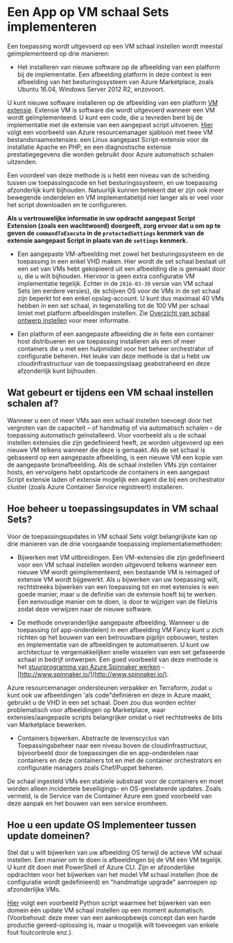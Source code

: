 <properties
    pageTitle="Een App op VM schaal Sets implementeren | Microsoft Azure"
    description="Een app op VM schaal Sets implementeren"
    services="virtual-machine-scale-sets"
    documentationCenter=""
    authors="gbowerman"
    manager="timlt"
    editor=""
    tags="azure-resource-manager"/>

<tags
    ms.service="virtual-machine-scale-sets"
    ms.workload="na"
    ms.tgt_pltfrm="na"
    ms.devlang="na"
    ms.topic="article"
    ms.date="08/26/2016"
    ms.author="guybo"/>

# <a name="deploy-an-app-on-virtual-machine-scale-sets"></a>Een App op VM schaal Sets implementeren

Een toepassing wordt uitgevoerd op een VM schaal instellen wordt meestal geïmplementeerd op drie manieren:

- Het installeren van nieuwe software op de afbeelding van een platform bij de implementatie. Een afbeelding platform in deze context is een afbeelding van het besturingssysteem van Azure Marketplace, zoals Ubuntu 16.04, Windows Server 2012 R2, enzovoort.

U kunt nieuwe software installeren op de afbeelding van een platform [VM extensie](../virtual-machines/virtual-machines-windows-extensions-features.md). Extensie VM is software die wordt uitgevoerd wanneer een VM wordt geïmplementeerd. U kunt een code, die u tevreden bent bij de implementatie met de extensie van een aangepast script uitvoeren. [Hier](https://github.com/Azure/azure-quickstart-templates/tree/master/201-vmss-lapstack-autoscale) volgt een voorbeeld van Azure resourcemanager sjabloon met twee VM bestandsnaamextensies: een Linux aangepast Script-extensie voor de installatie Apache en PHP, en een diagnostische extensie prestatiegegevens die worden gebruikt door Azure automatisch schalen uitzenden.

Een voordeel van deze methode is u hebt een niveau van de scheiding tussen uw toepassingscode en het besturingssysteem, en uw toepassing afzonderlijk kunt bijhouden. Natuurlijk kunnen betekent dat er zijn ook meer bewegende onderdelen en VM implementatietijd niet langer als er veel voor het script downloaden en te configureren.

**Als u vertrouwelijke informatie in uw opdracht aangepast Script Extension (zoals een wachtwoord) doorgeeft, zorg ervoor dat u om op te geven de `commandToExecute` in de `protectedSettings` kenmerk van de extensie aangepast Script in plaats van de `settings` kenmerk.**

- Een aangepaste VM-afbeelding met zowel het besturingssysteem en de toepassing in een enkel VHD maken. Hier wordt de set schaal bestaat uit een set van VMs hebt gekopieerd uit een afbeelding die is gemaakt door u, die u wilt bijhouden. Hiervoor is geen extra configuratie VM implementatie tegelijk. Echter in de `2016-03-30` versie van VM schaal Sets (en eerdere versies), de schijven OS voor de VMs in de set schaal zijn beperkt tot een enkel opslag-account. U kunt dus maximaal 40 VMs hebben in een set schaal, in tegenstelling tot de 100 VM per schaal limiet met platform afbeeldingen instellen. Zie [Overzicht van schaal ontwerp instellen](./virtual-machine-scale-sets-design-overview.md) voor meer informatie.

- Een platform of een aangepaste afbeelding die in feite een container host distribueren en uw toepassing installeren als een of meer containers die u met een hulpmiddel voor het beheer orchestrator of configuratie beheren. Het leuke van deze methode is dat u hebt uw cloudinfrastructuur van de toepassingslaag geabstraheerd en deze afzonderlijk kunt bijhouden.

## <a name="what-happens-when-a-vm-scale-set-scales-out"></a>Wat gebeurt er tijdens een VM schaal instellen schalen af?

Wanneer u een of meer VMs aan een schaal instellen toevoegt door het vergroten van de capaciteit – of handmatig of via automatisch schalen – de toepassing automatisch geïnstalleerd. Voor voorbeeld als u de schaal instellen extensies die zijn gedefinieerd heeft, ze worden uitgevoerd op een nieuwe VM telkens wanneer die deze is gemaakt. Als de set schaal is gebaseerd op een aangepaste afbeelding, is een nieuwe VM een kopie van de aangepaste bronafbeelding. Als de schaal instellen VMs zijn container hosts, en vervolgens hebt opstartcode de containers in een aangepast Script extensie laden of extensie mogelijk een agent die bij een orchestrator cluster (zoals Azure Container Service registreert) installeren.

## <a name="how-do-you-manage-application-updates-in-vm-scale-sets"></a>Hoe beheer u toepassingsupdates in VM schaal Sets?

Voor de toepassingsupdates in VM schaal Sets volgt belangrijkste kan op drie manieren van de drie voorgaande toepassing implementatiemethoden:

* Bijwerken met VM uitbreidingen. Een VM-extensies die zijn gedefinieerd voor een VM schaal instellen worden uitgevoerd telkens wanneer een nieuwe VM wordt geïmplementeerd, een bestaande VM is reimaged of extensie VM wordt bijgewerkt. Als u bijwerken van uw toepassing wilt, rechtstreeks bijwerken van een toepassing tot en met extensies is een goede manier, maar u de definitie van de extensie hoeft bij te werken. Een eenvoudige manier om te doen, is door te wijzigen van de fileUris zodat deze verwijzen naar de nieuwe software.

* De methode onveranderlijke aangepaste afbeelding. Wanneer u de toepassing (of app-onderdelen) in een afbeelding VM Fancy kunt u zich richten op het bouwen van een betrouwbare pijplijn opbouwen, testen en implementatie van de afbeeldingen te automatiseren. U kunt uw architectuur te vergemakkelijken snelle wisselen van een set gefaseerde schaal in bedrijf ontwerpen. Een goed voorbeeld van deze methode is het [stuurprogramma van Azure Spinnaker werken](https://github.com/spinnaker/deck/tree/master/app/scripts/modules/azure) - [http://www.spinnaker.io/](http://www.spinnaker.io/).

Azure resourcemanager ondersteunen verpakker en Terraform, zodat u kunt ook uw afbeeldingen 'als code"definiëren en deze in Azure maakt, gebruikt u de VHD in een set schaal. Doen zou dus worden echter problematisch voor afbeeldingen op Marketplace, waar extensies/aangepaste scripts belangrijker omdat u niet rechtstreeks de bits van Marketplace bewerken.

* Containers bijwerken. Abstracte de levenscyclus van Toepassingsbeheer naar een niveau boven de cloudinfrastructuur, bijvoorbeeld door de toepassingen die en app-onderdelen naar containers en deze containers tot en met de container orchestrators en configuratie managers zoals Chef/Puppet beheren.

De schaal ingesteld VMs een stabiele substraat voor de containers en moet worden alleen incidentele beveiligings- en OS-gerelateerde updates. Zoals vermeld, is de Service van de Container Azure een goed voorbeeld van deze aanpak en het bouwen van een service eromheen.

## <a name="how-do-you-roll-out-an-os-update-across-update-domains"></a>Hoe u een update OS Implementeer tussen update domeinen?

Stel dat u wilt bijwerken van uw afbeelding OS terwijl de actieve VM schaal instellen. Een manier om te doen is afbeeldingen bij de VM één VM tegelijk. U kunt dit doen met PowerShell of Azure CLI. Zijn er afzonderlijke opdrachten voor het bijwerken van het model VM schaal instellen (hoe de configuratie wordt gedefinieerd) en "handmatige upgrade" aanroepen op afzonderlijke VMs.

[Hier](https://github.com/gbowerman/vmsstools) volgt een voorbeeld Python script waarmee het bijwerken van een domein één update VM schaal instellen op een moment automatisch. (Voorbehoud: deze meer van een aankoopbewijs concept dan een harde productie gereed-oplossing is, maar u mogelijk wilt toevoegen van enkele fout foutcontrole enz.).
